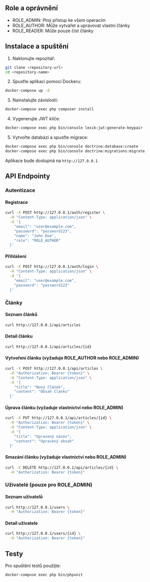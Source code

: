 ## Role a oprávnění

- ROLE_ADMIN: Plný přístup ke všem operacím
- ROLE_AUTHOR: Může vytvářet a upravovat vlastní články
- ROLE_READER: Může pouze číst články



## Instalace a spuštění

1. Naklonujte repozitář:
```bash
git clone <repository-url>
cd <repository-name>
```

2. Spusťte aplikaci pomocí Dockeru:
```bash
docker-compose up -d
```

3. Nainstalujte závislosti:
```bash
docker-compose exec php composer install
```

4. Vygenerujte JWT klíče:
```bash
docker-compose exec php bin/console lexik:jwt:generate-keypair
```

5. Vytvořte databázi a spusťte migrace:
```bash
docker-compose exec php bin/console doctrine:database:create
docker-compose exec php bin/console doctrine:migrations:migrate
```

Aplikace bude dostupná na `http://127.0.0.1`

## API Endpointy

### Autentizace

#### Registrace
```bash
curl -X POST http://127.0.0.1/auth/register \
  -H "Content-Type: application/json" \
  -d '{
    "email": "user@example.com",
    "password": "password123",
    "name": "John Doe",
    "role": "ROLE_AUTHOR"
  }'
```

#### Přihlášení
```bash
curl -X POST http://127.0.0.1/auth/login \
  -H "Content-Type: application/json" \
  -d '{
    "email": "user@example.com",
    "password": "password123"
  }'
```

### Články

#### Seznam článků
```bash
curl http://127.0.0.1/api/articles
```

#### Detail článku
```bash
curl http://127.0.0.1/api/articles/{id}
```

#### Vytvoření článku (vyžaduje ROLE_AUTHOR nebo ROLE_ADMIN)
```bash
curl -X POST http://127.0.0.1/api/articles \
  -H "Authorization: Bearer {token}" \
  -H "Content-Type: application/json" \
  -d '{
    "title": "Nový článek",
    "content": "Obsah článku"
  }'
```

#### Úprava článku (vyžaduje vlastnictví nebo ROLE_ADMIN)
```bash
curl -X PUT http://127.0.0.1/api/articles/{id} \
  -H "Authorization: Bearer {token}" \
  -H "Content-Type: application/json" \
  -d '{
    "title": "Upravený název",
    "content": "Upravený obsah"
  }'
```

#### Smazání článku (vyžaduje vlastnictví nebo ROLE_ADMIN)
```bash
curl -X DELETE http://127.0.0.1/api/articles/{id} \
  -H "Authorization: Bearer {token}"
```

### Uživatelé (pouze pro ROLE_ADMIN)

#### Seznam uživatelů
```bash
curl http://127.0.0.1/users \
  -H "Authorization: Bearer {token}"
```

#### Detail uživatele
```bash
curl http://127.0.0.1/users/{id} \
  -H "Authorization: Bearer {token}"
```

## Testy

Pro spuštění testů použijte:
```bash
docker-compose exec php bin/phpunit
```
